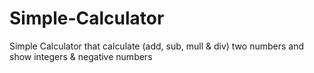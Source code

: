 # Simple-Calculator
Simple Calculator that calculate (add, sub, mull &amp; div) two numbers and show integers &amp; negative numbers
